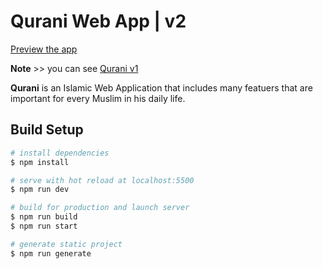# Qurani Web App | v2

[Preview the app](https://nuxtjs.org)

**Note** >> you can see [Qurani v1](https://github.com/RedaAwwad/Qurani)


**Qurani** is an Islamic Web Application that includes many featuers that are important for every Muslim in his daily life.

## Build Setup

```bash
# install dependencies
$ npm install

# serve with hot reload at localhost:5500
$ npm run dev

# build for production and launch server
$ npm run build
$ npm run start

# generate static project
$ npm run generate
```


